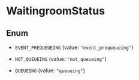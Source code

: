

# WaitingroomStatus

## Enum


* `EVENT_PREQUEUEING` (value: `"event_prequeueing"`)

* `NOT_QUEUEING` (value: `"not_queueing"`)

* `QUEUEING` (value: `"queueing"`)



